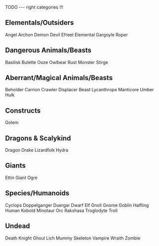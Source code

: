 TODO --- right categories !!!

## Elementals/Outsiders

Angel 
Archon
Demon 
Devil 
Efreet 
Elemental 
Gargoyle 
Roper 

## Dangerous Animals/Beasts

Basilisk 
Bulette 
Ooze 
Owlbear 
Rust Monster 
Stirge 

## Aberrant/Magical Animals/Beasts
 
Beholder 
Carrion Crawler 
Displacer Beast 
Lycanthrope 
Manticore 
Umber Hulk 

## Constructs

Golem 

## Dragons & Scalykind

Dragon 
Drake 
Lizardfolk
Hydra

## Giants

Ettin 
Giant
Ogre 

## Species/Humanoids

Cyclops 
Doppelganger 
Duergar 
Dwarf 
Elf 
Gnoll 
Gnome 
Goblin 
Halfling 
Human 
Kobold 
Minotaur 
Orc 
Rakshasa 
Troglodyte
Troll 

## Undead

Death Knight 
Ghoul 
Lich 
Mummy 
Skeleton 
Vampire 
Wraith 
Zombie 
